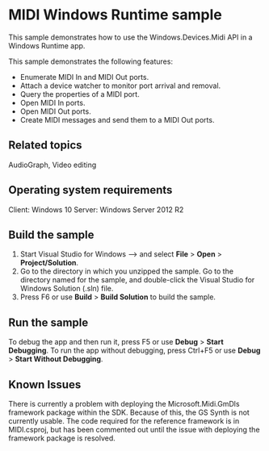 ﻿<!---
  category: AudioVideoAndCamera
--->

MIDI Windows Runtime sample
===========================

This sample demonstrates how to use the Windows.Devices.Midi API in a Windows Runtime app.

This sample demonstrates the following features:
-   Enumerate MIDI In and MIDI Out ports.
-   Attach a device watcher to monitor port arrival and removal.
-   Query the properties of a MIDI port.
-   Open MIDI In ports.
-   Open MIDI Out ports.
-   Create MIDI messages and send them to a MIDI Out ports.

Related topics
--------------
AudioGraph, Video editing

Operating system requirements
-----------------------------
Client: Windows 10
Server: Windows Server 2012 R2

Build the sample
----------------
1.  Start Visual Studio for Windows --\> and select **File** \> **Open** \> **Project/Solution**.
2.  Go to the directory in which you unzipped the sample. Go to the directory named for the sample, and double-click the Visual Studio for Windows Solution (.sln) file.
3.  Press F6 or use **Build** \> **Build Solution** to build the sample.

Run the sample
--------------
To debug the app and then run it, press F5 or use **Debug** \> **Start Debugging**. To run the app without debugging, press Ctrl+F5 or use **Debug** \> **Start Without Debugging**.

Known Issues
--------------
There is currently a problem with deploying the Microsoft.Midi.GmDls framework package within the SDK. Because of this, the GS Synth is not currently usable. The code required for the reference framework is in MIDI.csproj, but has been commented out until the issue with deploying the framework package is resolved.